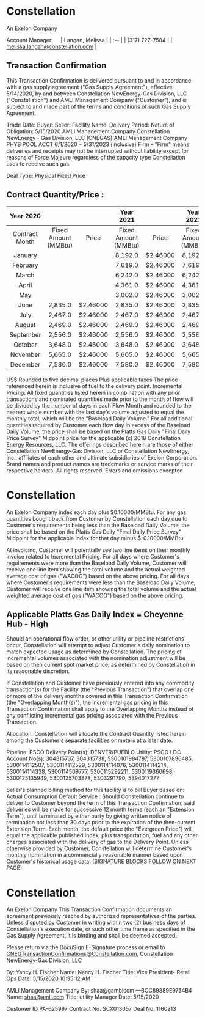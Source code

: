 # Constellation 

An Exelon Company

Account Manager: $\quad$| Langan, Melissa |
| :-- |
| (317) 727-7584 |
| melissa.langan@constellation.com |

## Transaction Confirmation

This Transaction Confirmation is delivered pursuant to and in accordance with a gas supply agreement ("Gas Supply Agreement"), effective 5/14/2020, by and between Constellation NewEnergy-Gas Division, LLC ("Constellation") and AMLI Management Company ("Customer"), and is subject to and made part of the terms and conditions of such Gas Supply Agreement.

Trade Date:
Buyer:
Seller:
Facility Name:
Delivery Period:
Nature of Obligation:
$5 / 15 / 2020$
AMLI Management Company
Constellation NewEnergy - Gas Division, LLC (CNEGAS)
AMLI Management Company PHYS POOL ACCT
$6 / 1 / 2020-5 / 31 / 2023$ (inclusive)
Firm - "Firm" means deliveries and receipts may not be interrupted without liability except for reasons of Force Majeure regardless of the capacity type Constellation uses to receive such gas.

Deal Type:
Physical Fixed Price

## Contract Quantity/Price :

| Year 2020 |  |  | Year 2021 |  | Year 2022 |  | Year 2023 |  |
| :--: | :--: | :--: | :--: | :--: | :--: | :--: | :--: | :--: |
| Contract <br> Month | Fixed Amount <br> (MMBtu) | Price | Fixed Amount <br> (MMBtu) | Price | Fixed Amount <br> (MMBtu) | Price | Fixed Amount <br> (MMBtu) | Price |
| January |  |  | 8,192.0 | \$2.46000 | 8,192.0 | \$2.46000 | 8,192.0 | \$2.46000 |
| February |  |  | 7,619.0 | \$2.46000 | 7,619.0 | \$2.46000 | 7,619.0 | \$2.46000 |
| March |  |  | 6,242.0 | \$2.46000 | 6,242.0 | \$2.46000 | 6,242.0 | \$2.46000 |
| April |  |  | 4,361.0 | \$2.46000 | 4,361.0 | \$2.46000 | 4,361.0 | \$2.46000 |
| May |  |  | 3,002.0 | \$2.46000 | 3,002.0 | \$2.46000 | 3,002.0 | \$2.46000 |
| June | 2,835.0 | \$2.46000 | 2,835.0 | \$2.46000 | 2,835.0 | \$2.46000 |  |  |
| July | 2,467.0 | \$2.46000 | 2,467.0 | \$2.46000 | 2,467.0 | \$2.46000 |  |  |
| August | 2,469.0 | \$2.46000 | 2,469.0 | \$2.46000 | 2,469.0 | \$2.46000 |  |  |
| September | 2,556.0 | \$2.46000 | 2,556.0 | \$2.46000 | 2,556.0 | \$2.46000 |  |  |
| October | 3,648.0 | \$2.46000 | 3,648.0 | \$2.46000 | 3,648.0 | \$2.46000 |  |  |
| November | 5,665.0 | \$2.46000 | 5,665.0 | \$2.46000 | 5,665.0 | \$2.46000 |  |  |
| December | 7,580.0 | \$2.46000 | 7,580.0 | \$2.46000 | 7,580.0 | \$2.46000 |  |  |

US\$ Rounded to five decimal places
Plus applicable taxes
The price referenced herein is inclusive of fuel to the delivery point.
Incremental Pricing: All fixed quantities listed herein in combination with any prior transactions and nominated quantities made prior to the month of flow will be divided by the number of days in each Flow Month and rounded to the nearest whole number with the last day's volume adjusted to equal the monthly total, which will be the "Baseload Daily Volume." For all additional quantities required by Customer each flow day in excess of the Baseload Daily Volume, the price shall be based on the Platts Gas Daily "Final Daily Price Survey" Midpoint price for the applicable
(c) 2018 Constellation Energy Resources, LLC. The offerings described herein are those of either Constellation NewEnergy-Gas Division, LLC or Constellation NewEnergy, Inc., affiliates of each other and ultimate subsidiaries of Exelon Corporation. Brand names and product names are trademarks or service marks of their respective holders. All rights reserved. Errors and omissions excepted.

# Constellation 

An Exelon Company
index each day plus $\$ 0.10000 / \mathrm{MMBtu}$.
For any gas quantities bought back from Customer by Constellation each day due to Customer's requirements being less than the Baseload Daily Volume, the price shall be based on the Platts Gas Daily "Final Daily Price Survey" Midpoint for the applicable index for that day minus \$-0.10000/MMBtu.

At invoicing, Customer will potentially see two line items on their monthly invoice related to Incremental Pricing. For all days where Customer's requirements were more than the Baseload Daily Volume, Customer will receive one line item showing the total volume and the actual weighted average cost of gas ("WACOG") based on the above pricing. For all days where Customer's requirements were less than the Baseload Daily Volume, Customer will receive one line item showing the total volume and the actual weighted average cost of gas ("WACOG") based on the above pricing.

## Applicable Platts Gas Daily Index = Cheyenne Hub - High

Should an operational flow order, or other utility or pipeline restrictions occur, Constellation will attempt to adjust Customer's daily nomination to match expected usage as determined by Constellation. The pricing of incremental volumes associated with the nomination adjustment will be based on then current spot market price, as determined by Constellation in its reasonable discretion.

If Constellation and Customer have previously entered into any commodity transaction(s) for the Facility (the "Previous Transaction") that overlap one or more of the delivery months covered in this Transaction Confirmation (the "Overlapping Month(s)"), the incremental gas pricing in this Transaction Confirmation shall apply to the Overlapping Months instead of any conflicting incremental gas pricing associated with the Previous Transaction.

Allocation: Constellation will allocate the Contract Quantity listed herein among the Customer's separate facilities or meters at a later date.

Pipeline: PSCO
Delivery Point(s): DENVER/PUEBLO
Utility: PSCO
LDC Account No(s): 304315737, 304315738, 5300101984797, 5300107896485, 5300114112507, 5300114112529, 5300114114076, 5300114114214, 5300114114338, 5300114509777, 5300115292211, 5300119360698, 5300125135949, 5300125703878, 5303291790, 5394017277

Seller's planned billing method for this facility is to bill Buyer based on: Actual Consumption
Default Service : Should Constellation continue to deliver to Customer beyond the term of this Transaction Confirmation, said deliveries will be made for successive 12 month terms (each an "Extension Term"), until terminated by either party by giving written notice of termination not less than 30 days prior to the expiration of the then-current Extension Term. Each month, the default price (the "Evergreen Price") will equal the applicable published index, plus transportation, fuel and any other charges associated with the delivery of gas to the Delivery Point. Unless otherwise provided by Customer, Constellation will determine Customer's monthly nomination in a commercially reasonable manner based upon Customer's historical usage data.
(SIGNATURE BLOCKS FOLLOW ON NEXT PAGE)

# Constellation 

An Exelon Company
This Transaction Confirmation documents an agreement previously reached by authorized representatives of the parties. Unless disputed by Customer in writing within two (2) business days of Constellation's execution date, or such other time frame as specified in the Gas Supply Agreement, it is binding and shall be deemed accepted.

Please return via the DocuSign E-Signature process or email to CNEGTransactionConfirmations@Constellation.com, Constellation NewEnergy-Gas Division, LLC

By: Yancy H. Fischer
Name: Nancy H. Fischer
Title: Vice President- Retail Ops
Date:
$5 / 15 / 2020$ 10:35:12 AM

AMLI Management Company
By:
shaa@gambicom
—BOC89889E9754B4
Name: shaa@amli.com
Title: utility Manager
Date: $5 / 15 / 2020$

Customer ID PA-625997
Contract No. SCX013057
Deal No. 1160213

